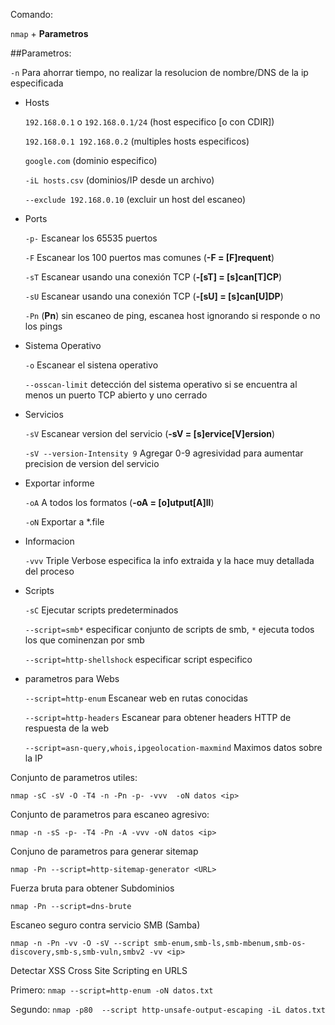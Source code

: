 Comando: 

`nmap` + **Parametros**

##Parametros:

`-n` Para ahorrar tiempo, no realizar la resolucion de nombre/DNS de la ip especificada

- Hosts
  
  `192.168.0.1` o `192.168.0.1/24`  (host especifico [o con CDIR])
  
  `192.168.0.1 192.168.0.2`  (multiples hosts especificos)
  
  `google.com`   (dominio  especifico)
  
  `-iL hosts.csv`  (dominios/IP  desde un archivo)
  
  `--exclude 192.168.0.10`  (excluir un host del escaneo)

- Ports

  `-p-` Escanear los 65535 puertos
  
  `-F` Escanear los 100 puertos mas comunes (**-F = [F]requent**)
  
  `-sT` Escanear usando una conexión TCP (**-[sT] = [s]can[T]CP**)
  
  `-sU` Escanear usando una conexión TCP (**-[sU] = [s]can[U]DP**)
  
  `-Pn`  (**Pn**) sin escaneo de ping, escanea host ignorando si responde o no los pings
  
- Sistema Operativo

  `-o` Escanear el sistena operativo

  `--osscan-limit` detección del sistema operativo si se encuentra al menos un puerto TCP abierto y uno cerrado


- Servicios

  `-sV` Escanear version del servicio (**-sV = [s]ervice[V]ersion**)
  
  `-sV --version-Intensity 9` Agregar 0-9 agresividad para aumentar precision de version del servicio
  

- Exportar informe
  
  `-oA` A todos los formatos (**-oA = [o]utput[A]ll**)

  `-oN` Exportar a *.file

- Informacion
  
  `-vvv` Triple Verbose especifica  la info  extraida y la hace muy  detallada del proceso
  
- Scripts
  
  `-sC` Ejecutar scripts predeterminados
  
  `--script=smb*` especificar conjunto de scripts de smb,  `*` ejecuta todos los que cominenzan por smb
  
  `--script=http-shellshock` especificar script especifico

- parametros para Webs
  
  `--script=http-enum` Escanear web en  rutas  conocidas
  
  `--script=http-headers` Escanear para obtener headers HTTP de respuesta de la web
  
  `--script=asn-query,whois,ipgeolocation-maxmind` Maximos datos sobre la IP

  
Conjunto de parametros utiles:

`nmap -sC -sV -O -T4 -n -Pn -p- -vvv  -oN datos <ip>`

Conjunto de parametros para escaneo agresivo:

`nmap -n -sS -p- -T4 -Pn -A -vvv -oN datos <ip>`

Conjuno de parametros para generar sitemap

`nmap -Pn --script=http-sitemap-generator <URL>`

Fuerza bruta para obtener  Subdominios

`nmap -Pn --script=dns-brute`

Escaneo seguro contra servicio SMB (Samba)

`nmap -n -Pn -vv -O -sV --script smb-enum,smb-ls,smb-mbenum,smb-os-discovery,smb-s,smb-vuln,smbv2 -vv <ip>`

Detectar XSS Cross Site Scripting en URLS

Primero: `nmap --script=http-enum -oN datos.txt `

Segundo: `nmap -p80  --script http-unsafe-output-escaping -iL datos.txt`




  
  
  
  
  
  
  


  

